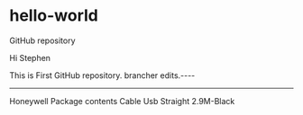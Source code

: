 # hello-world
 GitHub repository

Hi Stephen

This is First GitHub repository. brancher edits.----


-------------------------------
Honeywell
Package contents
Cable Usb Straight 2.9M-Black



